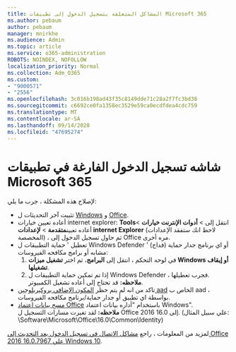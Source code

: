 ```yaml
---
title: المشاكل المتعلقة بتسجيل الدخول إلى تطبيقات Microsoft 365
ms.author: pebaum
author: pebaum
manager: mnirkhe
ms.audience: Admin
ms.topic: article
ms.service: o365-administration
ROBOTS: NOINDEX, NOFOLLOW
localization_priority: Normal
ms.collection: Adm_O365
ms.custom:
- "9000571"
- "2556"
ms.openlocfilehash: 3c016b198ad43f35c8149dde71c28a2f7fc3bd38
ms.sourcegitcommit: c6692ce0fa1358ec3529e59ca0ecdfdea4cdc759
ms.translationtype: MT
ms.contentlocale: ar-SA
ms.lasthandoff: 09/14/2020
ms.locfileid: "47695274"
---
```

# <a name="blank-sign-in-screen-in-microsoft-365-apps"></a>شاشه تسجيل الدخول الفارغة في تطبيقات Microsoft 365

لإصلاح هذه المشكلة ، جرب ما يلي:
- تثبيت آخر التحديثات ل [Windows](https://support.microsoft.com/help/4027667/windows-10-update) و [Office](https://support.office.com/article/update-office-and-your-computer-with-microsoft-update-2ab296f3-7f03-43a2-8e50-46de917611c5).
- أعاده تعيين خيارات internet explorer: **Tools**انتقل إلى  >  **أدوات الإنترنت خيارات**  >  أعاده تعيين**متقدمة**  >  **لإعدادات internet Explorer** (لاحظ انك ستفقد الإعدادات المخصصة) ، ثم حاول تسجيل الدخول إلى Office مره أخرى.
- تعطيل ' حماية التطبيقات ل Windows Defender ' (فداج) أو اي برنامج جدار حماية مشابه أو برامج مكافحه الفيروسات:
    1. في لوحه التحكم ، انتقل إلى **البرامج**، ثم اختر **تشغيل ميزات Windows أو إيقاف تشغيلها**.
    2. إذا تم تمكين حماية التطبيقات ل Windows Defender ، فجرب تعطيلها.<br/>
    **ملاحظه:** قد تحتاج إلى أعاده تشغيل الكمبيوتر.
- تاكد من انه لم يتم حظر [المكون الإضافي بروكيربلوجين aad](https://docs.microsoft.com/office365/troubleshoot/administration/connection-issue-when-sign-in-office-2016#symptom-1) الخاص ب aad ، بواسطة اي تطبيق أو جدار حماية/برنامج مكافحه الفيروسات.
- [مسح بيانات اعتماد Office](https://docs.microsoft.com/office/troubleshoot/error-messages/another-account-already-signed-in#step-3-clear-cached-credentials-on-the-computer) باستخدام "أداره بيانات اعتماد Windows".<br/>
    **ملاحظه:** لقد تغيرت مسارات التسجيل ل Office 2016 إلى 16.0. (علي سبيل المثال: \Software\Microsoft\Office\16.0\Common\Identity\)

لمزيد من المعلومات ، راجع [مشاكل الاتصال في تسجيل الدخول بعد التحديث إلى Office 2016 16.0.7967 علي Windows 10](https://docs.microsoft.com/office365/troubleshoot/administration/connection-issue-when-sign-in-office-2016).